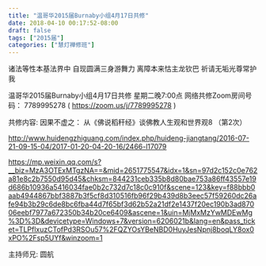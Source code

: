 ```yaml
---
title: "温哥华2015届Burnaby小组4月17日共修"
date: 2018-04-10 00:17:52-08:00
draft: false
tags: ["2015届"]
categories: ["慧灯禅修班"]
---
```

诸法等性本基法界中 自现圆满三身游舞力
离障本来怙主龙钦巴 祈请无垢光尊常护我

温哥华2015届Burnaby小组4月17日共修
星期二晚7:00点
网络共修Zoom房间号码： 7789995278 ( https://zoom.us/j/7789995278 )

共修内容:
因果不虚之：
从《佛说稻秆经》谈佛教人生观和世界观8 （第2次）

http://www.huidengzhiguang.com/index.php/huideng-jiangtang/2016-07-21-09-15-04/2017-01-20-04-20-16/2466-l17079

https://mp.weixin.qq.com/s?__biz=MzA3OTExMTgzNA==&mid=2651775547&idx=1&sn=97d2c152c0e762a81e8c2b7550d95d45&chksm=844231ceb335b8d80bae753a86ff43557e19d686b10936a5416034fae0b2c732d7c18c0c910f&scene=123&key=f88bbb0aab4944867bbf3887b3f5cf8d310516fb96f29b439d8b3eec57f59260dc26afe94b3b29c6de8bc6fba44d7f65bf3d62b52a21df2e1437f20ec190b3ad87006eebf7977a672350b34b20ce6409&ascene=1&uin=MjMxMzYwMDEwMg%3D%3D&devicetype=Windows+7&version=6206021b&lang=en&pass_ticket=TLPflxuzCTofPd3RSOu57%2FQZYOsYBeNBD0HuyJesNpnj8boqLY8ox0xPO%2Fsp5UYf&winzoom=1

主持师兄: 圆航
